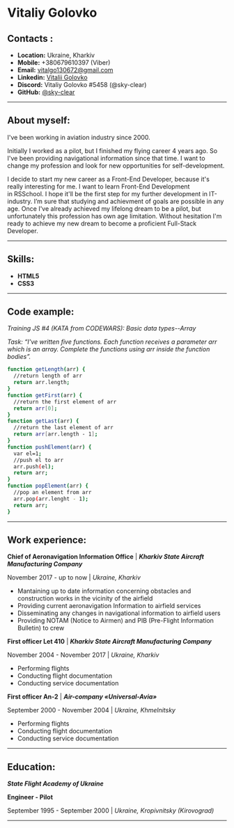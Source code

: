 # Vitaliy Golovko

## Contacts :

- **Location:** Ukraine, Kharkiv
- **Mobile:** +380679610397 (Viber)
- **Email:** vitalgo130672@gmail.com
- **Linkedin:** [Vitalii Golovko](https://www.linkedin.com/public-profile/settings?trk=d_flagship3_profile_self_view_public_profile)
- **Discord:** Vitaliy Golovko #5458 (@sky-clear)
- **GitHub:** [@sky-clear](https://github.com/sky-clear)

________________________________________________________________________________________________

## About myself:

I've been working in aviation industry since 2000.

Initially I worked as a pilot, but I finished my flying career 4 years ago. So I've been providing navigational information since that time. I want to change my profession and look for new opportunities for self-development.

I decide to start my new career as a Front-End Developer, because it's really interesting for me. I want to learn Front-End Development in RSSchool. I hope it'll be the first step for my further development in IT-industry. I’m sure that studying and achievment of goals are possible in any age. Once I've already achieved my lifelong dream to be a pilot, but unfortunately this profession has own age limitation. Without hesitation I'm ready to achieve my new dream to become a proficient Full-Stack Developer.

________________________________________________________________________________________________

## Skills:

- **HTML5**
- **CSS3**

________________________________________________________________________________________________

## Code example:

*Training JS #4 (KATA from CODEWARS): Basic data types--Array*

*Task:
“I've written five functions. Each function receives a parameter arr which is an array. Complete the functions using arr inside the function bodies”.*

```sh
function getLength(arr) {
  //return length of arr
  return arr.length;
}
function getFirst(arr) {
  //return the first element of arr
  return arr[0];
}
function getLast(arr) {
  //return the last element of arr
  return arr[arr.length - 1];
}
function pushElement(arr) {
  var el=1;
  //push el to arr
  arr.push(el);
  return arr;
}
function popElement(arr) {
  //pop an element from arr
  arr.pop(arr.lenght - 1);
  return arr;
}
```

________________________________________________________________________________________________

## Work experience:

**Chief of Aeronavigation Information Office** | ***Kharkiv State Aircraft Manufacturing Company***

November 2017 - up to now | *Ukraine, Kharkiv*

- Mantaining up to date information concerning obstacles and construction works in the vicinity of the airfield
- Providing current aeronavigation Information to airfield services
- Disseminating any changes in navigational information to airfield users
- Providing NOTAM (Notice to Airmen) and PIB (Pre-Flight Information Bulletin) to crew

**First officer Let 410** | ***Kharkiv State Aircraft Manufacturing Company***

November 2004 - November 2017 | *Ukraine, Kharkiv*

- Performing flights
- Conducting flight documentation
- Conducting service documentation

**First officer An-2** | ***Air-company «Universal-Avia»***

September 2000 - November 2004 | *Ukraine, Khmelnitsky*

- Performing flights
- Conducting flight documentation
- Conducting service documentation

________________________________________________________________________________________________

## Education:

***State Flight Academy of Ukraine***

**Engineer - Pilot**

September 1995 - September 2000 | *Ukraine, Kropivnitsky (Kirovograd)*

________________________________________________________________________________________________

